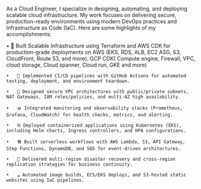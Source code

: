 As a Cloud Engineer, I specialize in designing, automating, and deploying scalable cloud infrastructure. My work focuses on delivering secure, production-ready environments using modern DevOps practices and Infrastructure as Code (IaC). Here are some highlights of my accomplishments:

•	🚀 Built Scalable Infrastructure using Terraform and AWS CDK for production-grade deployments on AWS (EKS, RDS, ALB, EC2 ASG, S3, CloudFront, Route 53, and more). GCP CDK( Compute engine, Firewall, VPC, cloud storage, Cloud spanner, Cloud run, GKE and more)

	•	🔁 Implemented CI/CD pipelines with GitHub Actions for automated testing, deployment, and environment teardown.
 
	•	🔐 Designed secure VPC architectures with public/private subnets, NAT Gateways, IAM roles/policies, and multi-AZ high availability.
 
	•	📊 Integrated monitoring and observability stacks (Prometheus, Grafana, CloudWatch) for health checks, metrics, and alerting.
 
	•	🌐 Deployed containerized applications using Kubernetes (EKS), including Helm charts, Ingress controllers, and HPA configurations.
 
	•	🛠️ Built serverless workflows with AWS Lambda, S3, API Gateway, Step Functions, DynamoDB, and SQS for event-driven architectures.
 
	•	🔁 Delivered multi-region disaster recovery and cross-region replication strategies for business continuity.
 
	•	☁️ Automated image builds, ECS/EKS deploys, and S3-hosted static websites using IaC pipelines.
